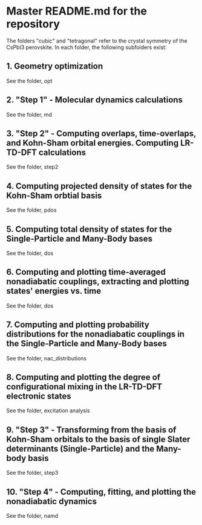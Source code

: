 # Master README.md for the repository
The folders "cubic" and "tetragonal" refer to the crystal symmetry of the CsPbI3 perovskite. In each folder, the following subfolders exist:

## 1. Geometry optimization
See the folder, opt

## 2. "Step 1" - Molecular dynamics calculations
See the folder, md

## 3. "Step 2" - Computing overlaps, time-overlaps, and Kohn-Sham orbital energies. Computing LR-TD-DFT calculations
See the folder, step2

## 4. Computing projected density of states for the Kohn-Sham orbtial basis
See the folder, pdos 

## 5. Computing total density of states for the Single-Particle and Many-Body bases
See the folder, dos

## 6. Computing and plotting time-averaged nonadiabatic couplings, extracting and plotting states' energies vs. time 
See the folder, dos

## 7. Computing and plotting probability distributions for the nonadiabatic couplings in the Single-Particle and Many-Body bases  
See the folder, nac_distributions

## 8. Computing and plotting the degree of configurational mixing in the LR-TD-DFT electronic states
See the folder, excitation analysis

## 9. "Step 3" - Transforming from the basis of Kohn-Sham orbitals to the basis of single Slater determinants (Single-Particle) and the Many-body basis
See the folder, step3

## 10. "Step 4" - Computing, fitting, and plotting the nonadiabatic dynamics
See the folder, namd

